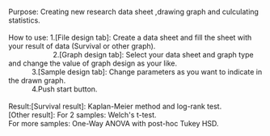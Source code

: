 Purpose: Creating new research data sheet ,drawing graph and culculating statistics.<br><br>
How to use: 1.[File design tab]: Create a data sheet and fill the sheet with your result of data (Survival or other graph).<br>
&emsp;&emsp;&emsp;&emsp;&emsp;&emsp;            2.[Graph design tab]: Select your data sheet and graph type and change the value of graph design as your like.<br>
&emsp;&emsp;&emsp;            3.[Sample design tab]: Change parameters as you want to indicate in the drawn graph.<br>
&emsp;&emsp;&emsp;            4.Push start button.<br><br>
Result:[Survival result]: Kaplan-Meier method and log-rank test.<br>
       [Other result]: For 2 samples: Welch's t-test.<br>
                       For more samples: One-Way ANOVA with post-hoc Tukey HSD.
